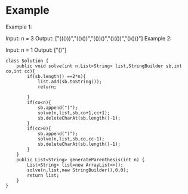 # Example
Example 1:

Input: n = 3
Output: ["((()))","(()())","(())()","()(())","()()()"]
Example 2:

Input: n = 1
Output: ["()"]

```
class Solution {
    public void solve(int n,List<String> list,StringBuilder sb,int co,int cc){
        if(sb.length() ==2*n){
            list.add(sb.toString());
            return;

        }
        if(co<n){
            sb.append("(");
            solve(n,list,sb,co+1,cc+1);
            sb.deleteCharAt(sb.length()-1);
        }
        if(cc>0){
            sb.append(")");
            solve(n,list,sb,co,cc-1);
            sb.deleteCharAt(sb.length()-1);
        }
    }
    public List<String> generateParenthesis(int n) {
        List<String> list=new ArrayList<>();
        solve(n,list,new StringBuilder(),0,0);
        return list;
    }
}
```